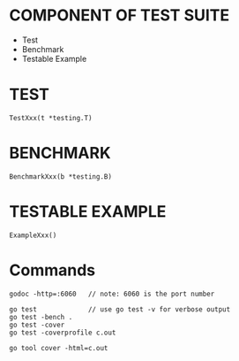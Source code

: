 # COMPONENT OF TEST SUITE
- Test
- Benchmark
- Testable Example

# TEST
```
TestXxx(t *testing.T)
```

# BENCHMARK
```
BenchmarkXxx(b *testing.B)
```

# TESTABLE EXAMPLE
```
ExampleXxx()
```

# Commands
```
godoc -http=:6060   // note: 6060 is the port number

go test             // use go test -v for verbose output
go test -bench .
go test -cover
go test -coverprofile c.out

go tool cover -html=c.out
```








































